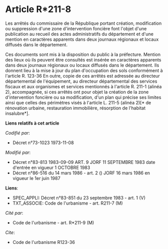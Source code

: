 # Article R*211-8

Les arrêtés du commissaire de la République portant création, modification ou suppression d'une zone d'intervention foncière
font l'objet d'une publication au recueil des actes administratifs du département et d'une mention en caractères apparents
dans deux journaux régionaux et locaux diffusés dans le département.

Ces documents sont mis à la disposition du public à la préfecture. Mention des lieux où ils peuvent être consultés est
insérée en caractères apparents dans deux journaux régionaux ou locaux diffusés dans le département. Ils donnent lieu à la
mise à jour du plan d'occupation des sols conformément à l'article R. 123-36         En outre, copie de ces arrêtés est
adressée au directeur départemental de l'équipement, au directeur départemental des services fiscaux et aux organismes et
services mentionnés à l'article R. 211-1 (alinéa 2), accompagnée, si ces arrêtés ont pour objet la création de la zone
d'intervention foncière ou sa modification, d'un plan qui précise ses limites ainsi que celles des périmètres visés à
l'article L. 211-5 (alinéa 2)[* de rénovation urbaine, restauration immobilière, résorption de l'habitat insalubre*].

**Liens relatifs à cet article**

_Codifié par_:

  - Décret n°73-1023 1973-11-08

_Modifié par_:

  - Décret n°83-813 1983-09-09 ART. 9 JORF 11 SEPTEMBRE 1983 date d'entrée en vigueur 1 OCTOBRE 1983
  - Décret n°86-516 du 14 mars 1986 - art. 2 () JORF 16 mars 1986 en vigueur le 1er juin 1987

**Liens**:

  - SPEC_APPLI: Décret n°83-851 du 23 septembre 1983 - art. 1 (V)
  - TXT_ASSOCIE: Code de l'urbanisme - art. R211-7 (M)

_Cité par_:

  - Code de l'urbanisme - art. R*211-9 (M)

_Cite_:

  - Code de l'urbanisme R123-36
